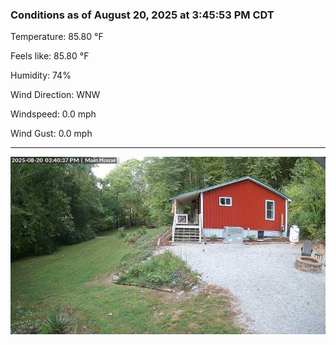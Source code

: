 ### Conditions as of August 20, 2025 at 3:45:53 PM CDT 

Temperature: 85.80 &deg;F

Feels like: 85.80 &deg;F

Humidity: 74%

Wind Direction: WNW

Windspeed: 0.0 mph

Wind Gust: 0.0 mph

---

<img src="./images/latest.jpeg"/>


